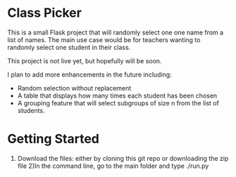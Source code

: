 # Class Picker

This is a small Flask project that will randomly select one one name from a list of names. The main use case would be for teachers wanting to randomly select one student in their class. 

This project is not live yet, but hopefully will be soon.

I plan to add more enhancements in the future including:
- Random selection without replacement
- A table that displays how many times each student has been chosen
- A grouping feature that will select subgroups of size n from the list of students.

# Getting Started
1) Download the files: either by cloning this git repo or downloading the zip file
2)In the command line, go to the main folder and type ./run.py
